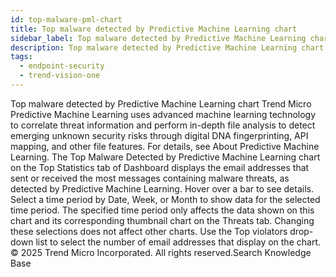 ```yaml
---
id: top-malware-pml-chart
title: Top malware detected by Predictive Machine Learning chart
sidebar_label: Top malware detected by Predictive Machine Learning chart
description: Top malware detected by Predictive Machine Learning chart
tags:
  - endpoint-security
  - trend-vision-one
---
```


 Top malware detected by Predictive Machine Learning chart Trend Micro Predictive Machine Learning uses advanced machine learning technology to correlate threat information and perform in-depth file analysis to detect emerging unknown security risks through digital DNA fingerprinting, API mapping, and other file features. For details, see About Predictive Machine Learning. The Top Malware Detected by Predictive Machine Learning chart on the Top Statistics tab of Dashboard displays the email addresses that sent or received the most messages containing malware threats, as detected by Predictive Machine Learning. Hover over a bar to see details. Select a time period by Date, Week, or Month to show data for the selected time period. The specified time period only affects the data shown on this chart and its corresponding thumbnail chart on the Threats tab. Changing these selections does not affect other charts. Use the Top violators drop-down list to select the number of email addresses that display on the chart. © 2025 Trend Micro Incorporated. All rights reserved.Search Knowledge Base
